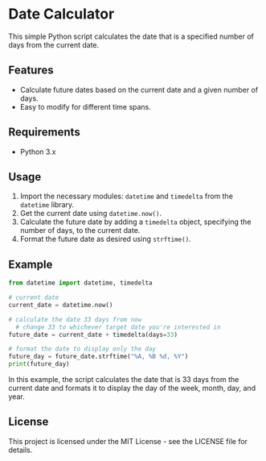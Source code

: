 # Date Calculator

This simple Python script calculates the date that is a specified number of days from the current date.

## Features

- Calculate future dates based on the current date and a given number of days.
- Easy to modify for different time spans.

## Requirements

- Python 3.x

## Usage

1. Import the necessary modules: `datetime` and `timedelta` from the `datetime` library.
2. Get the current date using `datetime.now()`.
3. Calculate the future date by adding a `timedelta` object, specifying the number of days, to the current date.
4. Format the future date as desired using `strftime()`.

## Example

```python
from datetime import datetime, timedelta

# current date
current_date = datetime.now()

# calculate the date 33 days from now
  # change 33 to whichever target date you're interested in
future_date = current_date + timedelta(days=33)

# format the date to display only the day
future_day = future_date.strftime("%A, %B %d, %Y")
print(future_day)
```

In this example, the script calculates the date that is 33 days from the current date and formats it to display the day of the week, month, day, and year.

## License

This project is licensed under the MIT License - see the LICENSE file for details.
